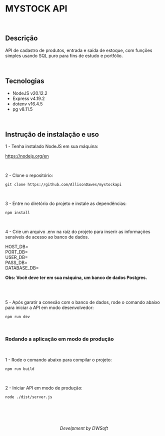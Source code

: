 # MYSTOCK API

<br>

## Descrição

API de cadastro de produtos, entrada e saída de estoque, com funções simples usando SQL puro para fins de estudo e portfólio.

<br>

## Tecnologias

- NodeJS v20.12.2 <br>
- Express v4.19.2 <br>
- dotenv v16.4.5 <br>
- pg v8.11.5

<br>

## Instrução de instalação e uso

1 - Tenha instalado NodeJS em sua máquina:

https://nodejs.org/en

<br>

2 - Clone o repositório:

```
git clone https://github.com/AllisonDawes/mystockapi
```

<br>

3 - Entre no diretório do projeto e instale as dependências:

```
npm install
```

<br>

4 - Crie um arquivo .env na raiz do projeto para inserir as informações sensiveis de acesso ao banco de dados.

HOST_DB=<br>
PORT_DB=<br>
USER_DB=<br>
PASS_DB=<br>
DATABASE_DB=<br>

<b>Obs: Você deve ter em sua máquina, um banco de dados Postgres.</b>

<br><br>

5 - Após garatir a conexão com o banco de dados, rode o comando abaixo para iniciar a API em modo desenvolvedor:

```
npm run dev
```

<br>

### Rodando a aplicação em modo de produção

<br>

1 - Rode o comando abaixo para compilar o projeto:

```
npm run build
```

<br>

2 - Iniciar API em modo de produção:

```
node ./dist/server.js
```

<br><br><br>

<div align="center">
  <h6>Develpment by DWSoft<h6>
</div>
